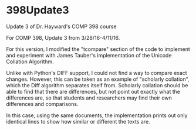 # 398Update3
Update 3 of Dr. Hayward's COMP 398 course

For COMP 398, Update 3 from 3/28/16-4/11/16.

For this version, I modified the "tcompare" section of the code to implement and experiment with James Tauber's implementation of the Unicode Collation Algorithm.

Unlike with Python's DIFF support, I could not find a way to compare exact changes.  However, this can be taken as an example of "scholarly collation", which the Diff algorithm separates itself from.
Scholarly collation should be able to find that there are differences, but not point out exactly what the differences are, so that students and researchers may find their own differences and comparisons.

In this case, using the same documents, the implementation prints out only identical lines to show how similar or different the texts are.

